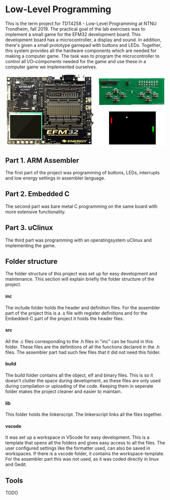 # Low-Level Programming
This is the term project for TDT4258 - Low-Level Programming at NTNU Trondheim, fall 2019. The practical goal of the lab exercises was to implement a small game for the EFM32 development board. This development board has a microcontroller, a display and sound. In addition, there's given a small prototype gamepad with buttons and LEDs. Together, this system provides all the hardware components which are needed for making a computer game. The task was to program the microcontroller to control all I/O–components needed for the game and use these in a computer game we implemented ourselves.

![EFM32GG](images/efm32gg.png) 

## Part 1. ARM Assembler
The first part of the project was programming of buttons, LEDs, interrupts and low energy settings in assembler language. 

## Part 2. Embedded C 
The second part was bare metal C programming on the same board with more extensive functionality.

## Part 3. uClinux
The third part was programming with an operatingsystem uClinux and implementing the game.

## Folder structure
The folder structure of this project was set up for easy development and maintenance. This section will explain briefly the folder structure of the project.
  
  #### inc
  The include folder holds the header and definition files. For the assembler part of the project this is a .s file with register definitions and for the Embedded-C part of the project it holds the header files.
  
  #### src
  All the .c files corresponding to the .h files in "inc" can be found in this folder. These files are the definitions of all the functions declared in the .h files. The assembler part had such few files that it did not need this folder.
  #### build
  The build folder contains all the object, elf and binary files. This is so it doesn't clutter the space during development, as these files are only used during compilation or uploading of the code. Keeping them in seperate folder makes the project cleaner and easier to maintain.
  #### lib
  This folder holds the linkerscript. The linkerscript links all the files together.
  
  #### vscode
It was set up a workspace in VScode for easy development. This is a template that opens all the folders and gives easy access to all the files. The user configured settings like the formatter used, can also be saved in workspaces. If there is a vscode folder, it contains the workspace-template. For the assembler part this was not used, as it was coded directly in linux and Gedit.

## Tools
TODO

